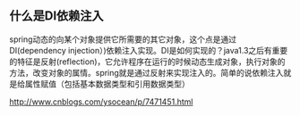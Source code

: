 ## 什么是DI依赖注入
spring动态的向某个对象提供它所需要的其它对象，这个点是通过DI(dependency injection）)依赖注入实现。DI是如何实现的？java1.3之后有重要的特征是反射(reflection)，它允许程序在运行的时候动态生成对象，执行对象的方法，改变对象的属情。spring就是通过反射来实现注入的。简单的说依赖注入就是给属性赋值（包括基本数据类型和引用数据类型）

http://www.cnblogs.com/ysocean/p/7471451.html